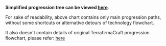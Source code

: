 
**Simplified progression tree can be viewed [here](https://github.com/McZapkie/TerraFirmaProgressivePack/blob/master/doc/progressionchart.pdf)**.  

For sake of readability, above chart contains only main progression paths, without some shortcuts or alternative detours of technology flowchart. 

It also doesn't contain details of original TerrafirmaCraft progression flowchart, please refer:
[here](http://terrafirmacraft.com/f/uploads/monthly_06_2015/post-18291-0-93615500-1434322113.png)

